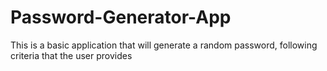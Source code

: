 # Password-Generator-App
This is a basic application that will generate a random password, following criteria that the user provides

